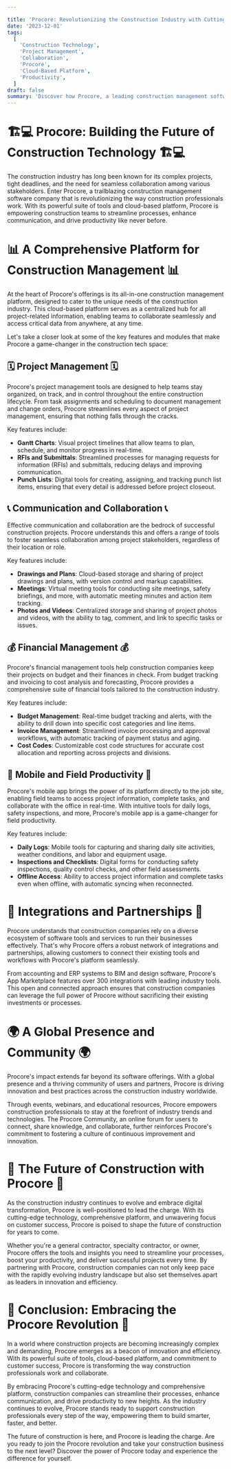 ```yaml
---

title: 'Procore: Revolutionizing the Construction Industry with Cutting-Edge Technology'
date: '2023-12-01'
tags:
  [
    'Construction Technology',
    'Project Management',
    'Collaboration',
    'Procore',
    'Cloud-Based Platform',
    'Productivity',
  ]
draft: false
summary: 'Discover how Procore, a leading construction management software company, is transforming the construction industry with its comprehensive suite of tools and cloud-based platform. From project management to financial tracking, Procore streamlines processes, enhances collaboration, and boosts productivity for construction professionals worldwide.'
---
```


# 🏗️💻 Procore: Building the Future of Construction Technology 🏗️💻

The construction industry has long been known for its complex projects, tight deadlines, and the need for seamless collaboration among various stakeholders. Enter Procore, a trailblazing construction management software company that is revolutionizing the way construction professionals work. With its powerful suite of tools and cloud-based platform, Procore is empowering construction teams to streamline processes, enhance communication, and drive productivity like never before.

# 📊 A Comprehensive Platform for Construction Management 📊

At the heart of Procore's offerings is its all-in-one construction management platform, designed to cater to the unique needs of the construction industry. This cloud-based platform serves as a centralized hub for all project-related information, enabling teams to collaborate seamlessly and access critical data from anywhere, at any time.

Let's take a closer look at some of the key features and modules that make Procore a game-changer in the construction tech space:

## 🗓️ Project Management 🗓️

Procore's project management tools are designed to help teams stay organized, on track, and in control throughout the entire construction lifecycle. From task assignments and scheduling to document management and change orders, Procore streamlines every aspect of project management, ensuring that nothing falls through the cracks.

Key features include:

- **Gantt Charts**: Visual project timelines that allow teams to plan, schedule, and monitor progress in real-time.
- **RFIs and Submittals**: Streamlined processes for managing requests for information (RFIs) and submittals, reducing delays and improving communication.
- **Punch Lists**: Digital tools for creating, assigning, and tracking punch list items, ensuring that every detail is addressed before project closeout.

## 📞 Communication and Collaboration 📞

Effective communication and collaboration are the bedrock of successful construction projects. Procore understands this and offers a range of tools to foster seamless collaboration among project stakeholders, regardless of their location or role.

Key features include:

- **Drawings and Plans**: Cloud-based storage and sharing of project drawings and plans, with version control and markup capabilities.
- **Meetings**: Virtual meeting tools for conducting site meetings, safety briefings, and more, with automatic meeting minutes and action item tracking.
- **Photos and Videos**: Centralized storage and sharing of project photos and videos, with the ability to tag, comment, and link to specific tasks or issues.

## 💰 Financial Management 💰

Procore's financial management tools help construction companies keep their projects on budget and their finances in check. From budget tracking and invoicing to cost analysis and forecasting, Procore provides a comprehensive suite of financial tools tailored to the construction industry.

Key features include:

- **Budget Management**: Real-time budget tracking and alerts, with the ability to drill down into specific cost categories and line items.
- **Invoice Management**: Streamlined invoice processing and approval workflows, with automatic tracking of payment status and aging.
- **Cost Codes**: Customizable cost code structures for accurate cost allocation and reporting across projects and divisions.

## 📱 Mobile and Field Productivity 📱

Procore's mobile app brings the power of its platform directly to the job site, enabling field teams to access project information, complete tasks, and collaborate with the office in real-time. With intuitive tools for daily logs, safety inspections, and more, Procore's mobile app is a game-changer for field productivity.

Key features include:

- **Daily Logs**: Mobile tools for capturing and sharing daily site activities, weather conditions, and labor and equipment usage.
- **Inspections and Checklists**: Digital forms for conducting safety inspections, quality control checks, and other field assessments.
- **Offline Access**: Ability to access project information and complete tasks even when offline, with automatic syncing when reconnected.

# 🤝 Integrations and Partnerships 🤝

Procore understands that construction companies rely on a diverse ecosystem of software tools and services to run their businesses effectively. That's why Procore offers a robust network of integrations and partnerships, allowing customers to connect their existing tools and workflows with Procore's platform seamlessly.

From accounting and ERP systems to BIM and design software, Procore's App Marketplace features over 300 integrations with leading industry tools. This open and connected approach ensures that construction companies can leverage the full power of Procore without sacrificing their existing investments or processes.

# 🌍 A Global Presence and Community 🌍

Procore's impact extends far beyond its software offerings. With a global presence and a thriving community of users and partners, Procore is driving innovation and best practices across the construction industry worldwide.

Through events, webinars, and educational resources, Procore empowers construction professionals to stay at the forefront of industry trends and technologies. The Procore Community, an online forum for users to connect, share knowledge, and collaborate, further reinforces Procore's commitment to fostering a culture of continuous improvement and innovation.

# 🚀 The Future of Construction with Procore 🚀

As the construction industry continues to evolve and embrace digital transformation, Procore is well-positioned to lead the charge. With its cutting-edge technology, comprehensive platform, and unwavering focus on customer success, Procore is poised to shape the future of construction for years to come.

Whether you're a general contractor, specialty contractor, or owner, Procore offers the tools and insights you need to streamline your processes, boost your productivity, and deliver successful projects every time. By partnering with Procore, construction companies can not only keep pace with the rapidly evolving industry landscape but also set themselves apart as leaders in innovation and efficiency.

# 🎉 Conclusion: Embracing the Procore Revolution 🎉

In a world where construction projects are becoming increasingly complex and demanding, Procore emerges as a beacon of innovation and efficiency. With its powerful suite of tools, cloud-based platform, and commitment to customer success, Procore is transforming the way construction professionals work and collaborate.

By embracing Procore's cutting-edge technology and comprehensive platform, construction companies can streamline their processes, enhance communication, and drive productivity to new heights. As the industry continues to evolve, Procore stands ready to support construction professionals every step of the way, empowering them to build smarter, faster, and better.

The future of construction is here, and Procore is leading the charge. Are you ready to join the Procore revolution and take your construction business to the next level? Discover the power of Procore today and experience the difference for yourself.
